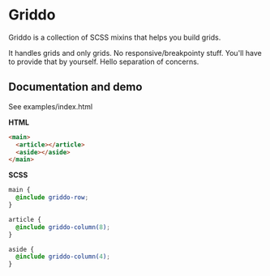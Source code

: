 # Griddo

Griddo is a collection of SCSS mixins that helps you build grids.

It handles grids and only grids. No responsive/breakpointy stuff. You'll have to provide that by yourself. Hello separation of concerns.

## Documentation and demo

See examples/index.html

**HTML**

```html
<main>
  <article></article>
  <aside></aside>
</main>
```

**SCSS**

```scss
main {
  @include griddo-row;
}

article {
  @include griddo-column(8);
}

aside {
  @include griddo-column(4);
}
```
